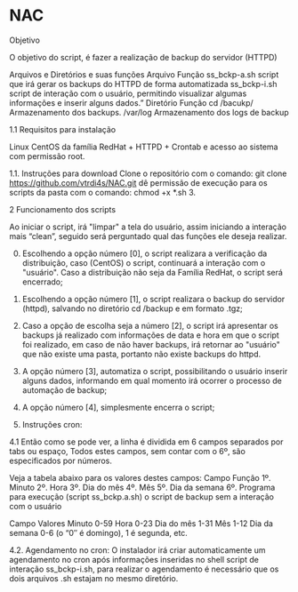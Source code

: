 # NAC
Objetivo

O objetivo do script, é fazer a realização de backup do servidor (HTTPD)

Arquivos e Diretórios e suas funções Arquivo	Função ss_bckp-a.sh	script que irá gerar os backups do HTTPD de forma automatizada ss_bckp-i.sh	script de interação com o usuário, permitindo visualizar algumas informações e inserir alguns dados.” Diretório	Função cd /bacukp/	Armazenamento dos backups. /var/log	Armazenamento dos logs de backup

1.1 	Requisitos para instalação

Linux CentOS da família RedHat + HTTPD + Crontab e acesso ao sistema com permissão root. 

1.1.	Instruções para download Clone o repositório com o comando: git clone https://github.com/vtrdi4s/NAC.git dê permissão de execução para os scripts da pasta com o comando: chmod +x *.sh 3.	

2	Funcionamento dos scripts

Ao iniciar o script, irá "limpar" a tela do usuário, assim iniciando a interação mais “clean”, seguido será perguntado qual das funções ele deseja realizar.

0.	Escolhendo a opção número [0], o script realizara a verificação da distribuição, caso (CentOS) o script, continuará a interação com o "usuário". Caso a distribuição não seja da Família RedHat, o script será encerrado;

1.	Escolhendo a opção número [1], o script realizara o backup do servidor (httpd), salvando no diretório cd /backup e em formato .tgz;

2.	Caso a opção de escolha seja a número [2], o script irá apresentar os backups já realizado com informações de data e hora em que o script foi realizado, em caso de não haver backups, irá retornar ao "usuário" que não existe uma pasta, portanto não existe backups do httpd.

3.	A opção número [3], automatiza o script, possibilitando o usuário inserir alguns dados, informando em qual momento irá ocorrer o processo de automação de backup;

4.	A opção número [4], simplesmente encerra o script;


4.	Instruções cron:

4.1	Então como se pode ver, a linha é dividida em 6 campos separados por tabs ou espaço, Todos estes campos, sem contar com o 6º, são especificados por números. 

Veja a tabela abaixo para os valores destes campos:
Campo	Função
1º.		Minuto
2º.		Hora
3º.		Dia do mês
4º.		Mês
5º.		Dia da semana
6º.		Programa para execução (script ss_bckp.a.sh) o script de backup sem a interação com o usuário



Campo		    Valores
Minuto	    0-59
Hora		    0-23
Dia do mês	1-31
Mês			    1-12
Dia da semana	0-6 (o “0″ é domingo), 1 é segunda, etc.


4.2.	Agendamento no cron: O instalador irá criar automaticamente um agendamento no cron após informações inseridas no shell script de interação ss_bckp-i.sh, para realizar o agendamento é necessário que os dois arquivos .sh estajam no mesmo diretório.
